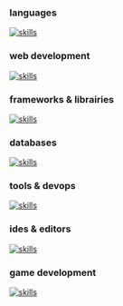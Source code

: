 ### languages
[![skills](https://skillicons.dev/icons?i=c,cpp,cs,java,py,go,bash)](https://skillicons.dev)

### web development
[![skills](https://skillicons.dev/icons?i=html,css,js,ts,php)](https://skillicons.dev)

### frameworks & librairies
[![skills](https://skillicons.dev/icons?i=nodejs,express,react,vue,alpinejs,symfony,electron,discordjs,vite,tailwindcss,pinia,threejs,jest)](https://skillicons.dev)

### databases
[![skills](https://skillicons.dev/icons?i=postgres,mysql,mongodb)](https://skillicons.dev)

### tools & devops
[![skills](https://skillicons.dev/icons?i=docker,git,github,githubactions,cmake,postman,npm,figma)](https://skillicons.dev)

### ides & editors
[![skills](https://skillicons.dev/icons?i=visualstudio,vscode,androidstudio,idea)](https://skillicons.dev)

### game development
[![skills](https://skillicons.dev/icons?i=unity)](https://skillicons.dev)
